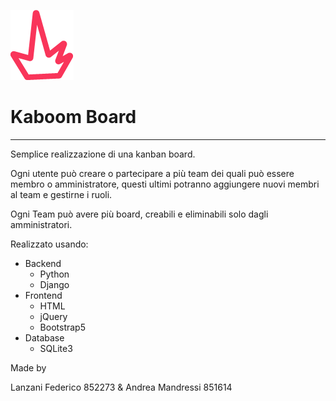 ![logo](static/project/img/logo-big.png?raw=true "logo")
# Kaboom Board

---

Semplice realizzazione di una kanban board.


Ogni utente può creare o partecipare a più team dei quali può essere membro o amministratore, questi ultimi potranno 
aggiungere nuovi membri al team e gestirne i ruoli.

Ogni Team può avere più board, creabili e eliminabili solo dagli amministratori.


Realizzato usando:

- Backend
    - Python
    - Django
- Frontend
    - HTML
    - jQuery
    - Bootstrap5
- Database
  - SQLite3

Made by

Lanzani Federico 852273 & 
Andrea Mandressi 851614

